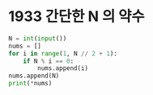 # 1933 간단한 N 의 약수



```python
N = int(input())
nums = []
for i in range(1, N // 2 + 1):
    if N % i == 0:
        nums.append(i)
nums.append(N)
print(*nums)
```

